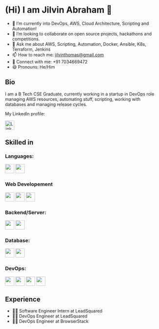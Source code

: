 # (Hi) I am Jilvin Abraham 👋

- 🌱 I’m currently into DevOps, AWS, Cloud Architecture, Scripting and Automation!
- 👯 I’m looking to collaborate on open source projects, hackathons and competitions.
- 💬 Ask me about AWS, Scripting, Automation, Docker, Ansible, K8s, Terraform, Jenkins
- 📫 How to reach me: jilvinthomas@gmail.com
- 🤝 Connect with me: +91 7034669472
- 😄 Pronouns: He/Him
  
## Bio
I am a B Tech CSE Graduate, currently working in a startup in DevOps role managing AWS resources, automating stuff, scripting, working with databases and managing release cycles.

My LinkedIn profile:

<a href="https://www.linkedin.com/in/jilvinabraham/"><img src="https://cdn-icons-png.flaticon.com/512/174/174857.png" alt="Linkedin" height="30"></a>



## Skilled in

### Languages:

<code><img src="https://cdn.jsdelivr.net/npm/programming-languages-logos/src/python/python.png" height="30"></code>
<code><img src="https://cdn.jsdelivr.net/npm/programming-languages-logos/src/cpp/cpp.png" height="30"></code>

### Web Developement
<code><img src="https://cdn.jsdelivr.net/npm/programming-languages-logos/src/html/html.png" height="30"></code>
<code><img src="https://cdn.jsdelivr.net/npm/programming-languages-logos/src/css/css.png" height="30"></code>
<code><img src="https://cdn.jsdelivr.net/npm/programming-languages-logos/src/javascript/javascript.png" height="30"></code>


### Backend/Server:

<code><img src="https://cdn.jsdelivr.net/npm/programming-languages-logos/src/python/python.png" height="30"></code>
<code><img src="https://static.djangoproject.com/img/logos/django-logo-negative.png" height="30"></code>  


### Database:

<code><img src="https://upload.wikimedia.org/wikipedia/commons/thumb/3/38/SQLite370.svg/1200px-SQLite370.svg.png" height="30"></code>
<code><img src="https://1000logos.net/wp-content/uploads/2020/08/MySQL-Logo.png" height="30"></code>


### DevOps:

<code><img src="https://git-scm.com/images/logos/downloads/Git-Icon-1788C.png" height="30"></code>
<code><img src="https://upload.wikimedia.org/wikipedia/commons/thumb/e/e3/Jenkins_logo_with_title.svg/2560px-Jenkins_logo_with_title.svg.png" height="30"></code>
<code><img src="https://upload.wikimedia.org/wikipedia/commons/thumb/9/93/Amazon_Web_Services_Logo.svg/1200px-Amazon_Web_Services_Logo.svg.png" height="30"></code>
<code><img src="https://upload.wikimedia.org/wikipedia/commons/2/2f/PowerShell_5.0_icon.png" height="30"></code>
  
  



## Experience
* 🙇‍♂️ Software Engineer Intern at LeadSquared
* 🙇‍♂️ DevOps Engineer at LeadSquared
* 🙇‍♂️ DevOps Engineer at BrowserStack




